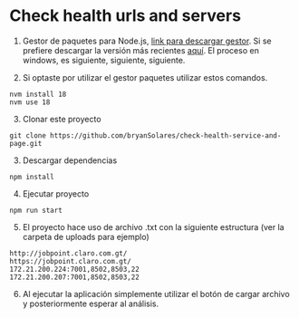 # Check health urls and servers

1. Gestor de paquetes para Node.js, [link para descargar gestor](https://github.com/nvm-sh/nvm). Si se prefiere descargar la versión más recientes [aquí](https://nodejs.org/en). El proceso en windows, es siguiente, siguiente, siguiente.

2. Si optaste por utilizar el gestor paquetes utilizar estos comandos.

```
nvm install 18
nvm use 18
```

3. Clonar este proyecto

```
git clone https://github.com/bryanSolares/check-health-service-and-page.git
```

3. Descargar dependencias

```
npm install
```

4. Ejecutar proyecto

```
npm run start
```

5. El proyecto hace uso de archivo .txt con la siguiente estructura (ver la carpeta de uploads para ejemplo)

```
http://jobpoint.claro.com.gt/
https://jobpoint.claro.com.gt/
172.21.200.224:7001,8502,8503,22
172.21.200.207:7001,8502,8503,22
```

6. Al ejecutar la aplicación simplemente utilizar el botón de cargar archivo y posteriormente esperar al análisis.
